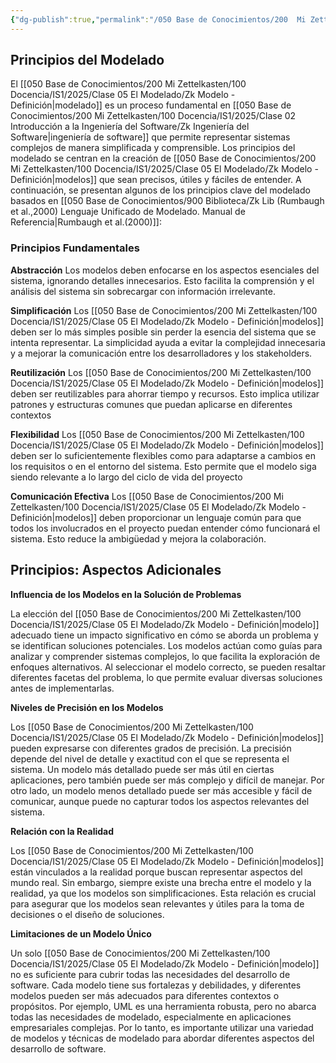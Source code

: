 ```yaml
---
{"dg-publish":true,"permalink":"/050 Base de Conocimientos/200  Mi Zettelkasten/100 Docencia/IS1/2025/Clase 05 El Modelado/Zk Principios del Modelado/","tags":["digitalGarden"]}
---
```


## Principios del Modelado

El [[050 Base de Conocimientos/200  Mi Zettelkasten/100 Docencia/IS1/2025/Clase 05 El Modelado/Zk Modelo - Definición\|modelado]] es un proceso fundamental en [[050 Base de Conocimientos/200  Mi Zettelkasten/100 Docencia/IS1/2025/Clase 02 Introducción a la Ingeniería del Software/Zk Ingeniería del Software\|ingeniería de software]] que permite representar sistemas complejos de manera simplificada y comprensible. Los principios del modelado se centran en la creación de [[050 Base de Conocimientos/200  Mi Zettelkasten/100 Docencia/IS1/2025/Clase 05 El Modelado/Zk Modelo - Definición\|modelos]] que sean precisos, útiles y fáciles de entender. A continuación, se presentan algunos de los principios clave del modelado basados en [[050 Base de Conocimientos/900 Biblioteca/Zk Lib (Rumbaugh et al.,2000) Lenguaje Unificado de Modelado. Manual de Referencia\|Rumbaugh et al.(2000)]]:

### **Principios Fundamentales**

**Abstracción**
Los modelos deben enfocarse en los aspectos esenciales del sistema, ignorando detalles innecesarios. Esto facilita la comprensión y el análisis del sistema sin sobrecargar con información irrelevante.

**Simplificación**
Los [[050 Base de Conocimientos/200  Mi Zettelkasten/100 Docencia/IS1/2025/Clase 05 El Modelado/Zk Modelo - Definición\|modelos]] deben ser lo más simples posible sin perder la esencia del sistema que se intenta representar. La simplicidad ayuda a evitar la complejidad innecesaria y a mejorar la comunicación entre los desarrolladores y los stakeholders.

**Reutilización**
Los [[050 Base de Conocimientos/200  Mi Zettelkasten/100 Docencia/IS1/2025/Clase 05 El Modelado/Zk Modelo - Definición\|modelos]] deben ser reutilizables para ahorrar tiempo y recursos. Esto implica utilizar patrones y estructuras comunes que puedan aplicarse en diferentes contextos

**Flexibilidad**
Los [[050 Base de Conocimientos/200  Mi Zettelkasten/100 Docencia/IS1/2025/Clase 05 El Modelado/Zk Modelo - Definición\|modelos]] deben ser lo suficientemente flexibles como para adaptarse a cambios en los requisitos o en el entorno del sistema. Esto permite que el modelo siga siendo relevante a lo largo del ciclo de vida del proyecto

**Comunicación Efectiva**
Los [[050 Base de Conocimientos/200  Mi Zettelkasten/100 Docencia/IS1/2025/Clase 05 El Modelado/Zk Modelo - Definición\|modelos]] deben proporcionar un lenguaje común para que todos los involucrados en el proyecto puedan entender cómo funcionará el sistema. Esto reduce la ambigüedad y mejora la colaboración.


## Principios: Aspectos Adicionales

**Influencia de los Modelos en la Solución de Problemas**

La elección del [[050 Base de Conocimientos/200  Mi Zettelkasten/100 Docencia/IS1/2025/Clase 05 El Modelado/Zk Modelo - Definición\|modelo]] adecuado tiene un impacto significativo en cómo se aborda un problema y se identifican soluciones potenciales. Los modelos actúan como guías para analizar y comprender sistemas complejos, lo que facilita la exploración de enfoques alternativos. Al seleccionar el modelo correcto, se pueden resaltar diferentes facetas del problema, lo que permite evaluar diversas soluciones antes de implementarlas.

**Niveles de Precisión en los Modelos**

Los [[050 Base de Conocimientos/200  Mi Zettelkasten/100 Docencia/IS1/2025/Clase 05 El Modelado/Zk Modelo - Definición\|modelos]] pueden expresarse con diferentes grados de precisión. La precisión depende del nivel de detalle y exactitud con el que se representa el sistema. Un modelo más detallado puede ser más útil en ciertas aplicaciones, pero también puede ser más complejo y difícil de manejar. Por otro lado, un modelo menos detallado puede ser más accesible y fácil de comunicar, aunque puede no capturar todos los aspectos relevantes del sistema.

**Relación con la Realidad**

Los [[050 Base de Conocimientos/200  Mi Zettelkasten/100 Docencia/IS1/2025/Clase 05 El Modelado/Zk Modelo - Definición\|modelos]] están vinculados a la realidad porque buscan representar aspectos del mundo real. Sin embargo, siempre existe una brecha entre el modelo y la realidad, ya que los modelos son simplificaciones. Esta relación es crucial para asegurar que los modelos sean relevantes y útiles para la toma de decisiones o el diseño de soluciones.

**Limitaciones de un Modelo Único**

Un solo [[050 Base de Conocimientos/200  Mi Zettelkasten/100 Docencia/IS1/2025/Clase 05 El Modelado/Zk Modelo - Definición\|modelo]] no es suficiente para cubrir todas las necesidades del desarrollo de software. Cada modelo tiene sus fortalezas y debilidades, y diferentes modelos pueden ser más adecuados para diferentes contextos o propósitos. Por ejemplo, UML es una herramienta robusta, pero no abarca todas las necesidades de modelado, especialmente en aplicaciones empresariales complejas. Por lo tanto, es importante utilizar una variedad de modelos y técnicas de modelado para abordar diferentes aspectos del desarrollo de software.